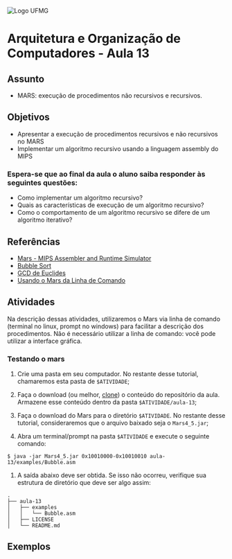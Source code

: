 ![Logo UFMG](https://www.ufmg.br/marca/ass6.jpg)

# Arquitetura e Organização de Computadores - Aula 13

## Assunto

* MARS: execução de procedimentos não recursivos e recursivos.

## Objetivos

* Apresentar a execução de procedimentos recursivos e não recursivos no MARS
* Implementar um algoritmo recursivo usando a linguagem assembly do MIPS

### Espera-se que ao final da aula o aluno saiba responder às seguintes questões:

* Como implementar um algoritmo recursivo?
* Quais as características de execução de um algoritmo recursivo?
* Como o comportamento de um algoritmo recursivo se difere de um algoritmo iterativo?


## Referências

* [Mars - MIPS Assembler and Runtime Simulator](http://courses.missouristate.edu/KenVollmar/mars/)
* [Bubble Sort](https://en.wikipedia.org/wiki/Bubble_sort)
* [GCD de Euclides](https://en.wikipedia.org/wiki/Euclidean_algorithm)
* [Usando o Mars da Linha de Comando](https://courses.missouristate.edu/KenVollmar/mars/Help/MarsHelpCommand.html)


## Atividades

Na descrição dessas atividades, utilizaremos o Mars via linha de comando (terminal no linux, prompt no windows) para facilitar a descrição dos procedimentos. Não é necessário utilizar a linha de comando: você pode utilizar a interface gráfica.

### Testando o mars

1. Crie uma pasta em seu computador. No restante desse tutorial, chamaremos esta pasta de `$ATIVIDADE`;

1. Faça o download (ou melhor, [clone](https://help.github.com/articles/cloning-a-repository/)) o conteúdo do repositório da aula. Armazene esse conteúdo dentro da pasta `$ATIVIDADE/aula-13`;

1. Faça o download do Mars para o diretório `$ATIVIDADE`. No restante desse tutorial, consideraremos que o arquivo baixado seja o `Mars4_5.jar`;

1. Abra um terminal/prompt na pasta `$ATIVIDADE` e execute o seguinte comando:
  ```
  $ java -jar Mars4_5.jar 0x10010000-0x10010010 aula-13/examples/Bubble.asm
  ```
1. A saída abaixo deve ser obtida. Se isso não ocorreu, verifique sua estrutura de diretório que deve ser algo assim:
  ```
  .
├── aula-13
│   ├── examples
│   │   └── Bubble.asm
│   ├── LICENSE
│   └── README.md

  ```

## Exemplos
